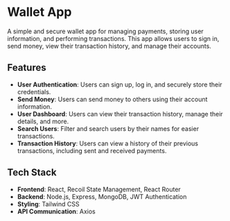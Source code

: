 # Wallet App

A simple and secure wallet app for managing payments, storing user information, and performing transactions. This app allows users to sign in, send money, view their transaction history, and manage their accounts.

## Features

- **User Authentication**: Users can sign up, log in, and securely store their credentials.
- **Send Money**: Users can send money to others using their account information.
- **User Dashboard**: Users can view their transaction history, manage their details, and more.
- **Search Users**: Filter and search users by their names for easier transactions.
- **Transaction History**: Users can view a history of their previous transactions, including sent and received payments.

## Tech Stack

- **Frontend**: React, Recoil State Management, React Router
- **Backend**: Node.js, Express, MongoDB, JWT Authentication
- **Styling**: Tailwind CSS
- **API Communication**: Axios
